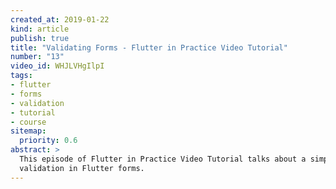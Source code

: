 ```yaml
---
created_at: 2019-01-22
kind: article
publish: true
title: "Validating Forms - Flutter in Practice Video Tutorial"
number: "13"
video_id: WHJLVHgIlpI
tags:
- flutter
- forms
- validation
- tutorial
- course
sitemap:
  priority: 0.6
abstract: >
  This episode of Flutter in Practice Video Tutorial talks about a simple form
  validation in Flutter forms.
---
```





